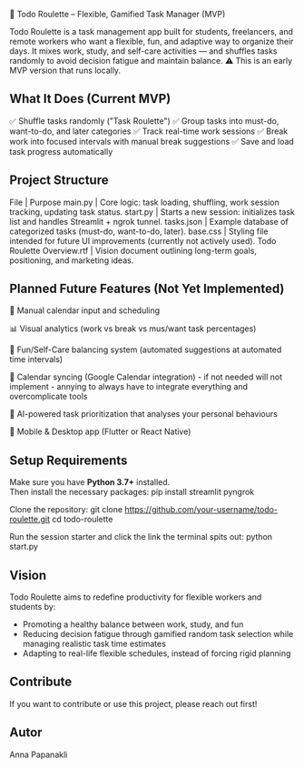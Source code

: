🎲 Todo Roulette – Flexible, Gamified Task Manager (MVP)

Todo Roulette is a task management app built for students, freelancers, and remote workers who want a flexible, fun, and adaptive way to organize their days.
It mixes work, study, and self-care activities — and shuffles tasks randomly to avoid decision fatigue and maintain balance.
⚠️ This is an early MVP version that runs locally.

## What It Does (Current MVP)

✅ Shuffle tasks randomly ("Task Roulette")
✅ Group tasks into must-do, want-to-do, and later categories
✅ Track real-time work sessions
✅ Break work into focused intervals with manual break suggestions
✅ Save and load task progress automatically

## Project Structure

File | Purpose
main.py | Core logic: task loading, shuffling, work session tracking, updating task status.
start.py | Starts a new session: initializes task list and handles Streamlit + ngrok tunnel.
tasks.json | Example database of categorized tasks (must-do, want-to-do, later).
base.css | Styling file intended for future UI improvements (currently not actively used).
Todo Roulette Overview.rtf | Vision document outlining long-term goals, positioning, and marketing ideas.

## Planned Future Features (Not Yet Implemented)

📆 Manual calendar input and scheduling

📊 Visual analytics (work vs break vs mus/want task percentages)

🎯 Fun/Self-Care balancing system (automated suggestions at automated time intervals)

🔗 Calendar syncing (Google Calendar integration) - if not needed will not implement - annying to always have to integrate everything and overcomplicate tools

🧠 AI-powered task prioritization that analyses your personal behaviours

📱 Mobile & Desktop app (Flutter or React Native)

## Setup Requirements

Make sure you have **Python 3.7+** installed.  
Then install the necessary packages:
pip install streamlit pyngrok

Clone the repository:
git clone https://github.com/your-username/todo-roulette.git
cd todo-roulette

Run the session starter and click the link the terminal spits out:
python start.py

## Vision

Todo Roulette aims to redefine productivity for flexible workers and students by:
- Promoting a healthy balance between work, study, and fun
- Reducing decision fatigue through gamified random task selection while managing realistic task time estimates
- Adapting to real-life flexible schedules, instead of forcing rigid planning

## Contribute 
If you want to contribute or use this project, please reach out first!

## Autor

Anna Papanakli